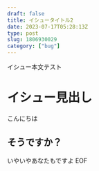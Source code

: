 ```yaml
---
draft: false
title: イシュータイトル2
date: 2023-07-17T05:28:13Z
type: post
slug: 1806930029
category: ["bug"]
---
```


イシュー本文テスト

# イシュー見出し

こんにちは

## そうですか？
いやいやあなたもですよ
EOF                
